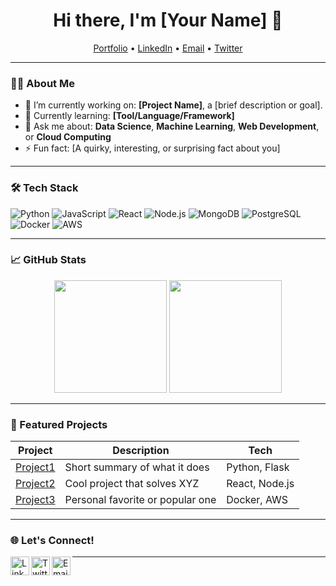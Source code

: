 <h1 align="center">Hi there, I'm [Your Name] 👋</h1>

<p align="center">
  <a href="https://your-portfolio.com">Portfolio</a> •
  <a href="https://www.linkedin.com/in/yourprofile">LinkedIn</a> •
  <a href="mailto:youremail@example.com">Email</a> •
  <a href="https://twitter.com/yourhandle">Twitter</a>
</p>

---

### 🧑‍💻 About Me

- 🔭 I’m currently working on: **[Project Name]**, a [brief description or goal].
- 🌱 Currently learning: **[Tool/Language/Framework]**
- 💬 Ask me about: **Data Science**, **Machine Learning**, **Web Development**, or **Cloud Computing**
- ⚡ Fun fact: [A quirky, interesting, or surprising fact about you]

---

### 🛠️ Tech Stack

![Python](https://img.shields.io/badge/Python-3670A0?style=for-the-badge&logo=python&logoColor=white)
![JavaScript](https://img.shields.io/badge/JavaScript-F7DF1E?style=for-the-badge&logo=javascript&logoColor=black)
![React](https://img.shields.io/badge/React-20232a?style=for-the-badge&logo=react&logoColor=61dafb)
![Node.js](https://img.shields.io/badge/Node.js-339933?style=for-the-badge&logo=nodedotjs&logoColor=white)
![MongoDB](https://img.shields.io/badge/MongoDB-4EA94B?style=for-the-badge&logo=mongodb&logoColor=white)
![PostgreSQL](https://img.shields.io/badge/PostgreSQL-316192?style=for-the-badge&logo=postgresql&logoColor=white)
![Docker](https://img.shields.io/badge/Docker-2496ED?style=for-the-badge&logo=docker&logoColor=white)
![AWS](https://img.shields.io/badge/AWS-232F3E?style=for-the-badge&logo=amazon-aws&logoColor=white)

---

### 📈 GitHub Stats

<p align="center">
  <img src="https://github-readme-stats.vercel.app/api?username=yourusername&show_icons=true&theme=github_dark" height="180" />
  <img src="https://github-readme-stats.vercel.app/api/top-langs/?username=yourusername&layout=compact&theme=github_dark" height="180" />
</p>

---

### 🚀 Featured Projects

| Project | Description | Tech |
|--------|-------------|------|
| [Project1](https://github.com/yourusername/project1) | Short summary of what it does | Python, Flask |
| [Project2](https://github.com/yourusername/project2) | Cool project that solves XYZ | React, Node.js |
| [Project3](https://github.com/yourusername/project3) | Personal favorite or popular one | Docker, AWS |

---

### 🌐 Let's Connect!

<a href="https://www.linkedin.com/in/yourprofile">
  <img align="left" alt="LinkedIn" width="30px" src="https://cdn.jsdelivr.net/gh/devicons/devicon/icons/linkedin/linkedin-original.svg" />
</a>
<a href="https://twitter.com/yourhandle">
  <img align="left" alt="Twitter" width="30px" src="https://cdn.jsdelivr.net/gh/devicons/devicon/icons/twitter/twitter-original.svg" />
</a>
<a href="mailto:youremail@example.com">
  <img align="left" alt="Email" width="30px" src="https://img.icons8.com/ios-filled/50/000000/new-post.png" />
</a>

---

